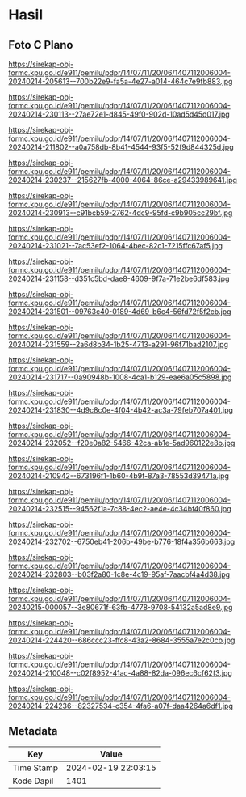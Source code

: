 # Hasil

## Foto C Plano

https://sirekap-obj-formc.kpu.go.id/e911/pemilu/pdpr/14/07/11/20/06/1407112006004-20240214-205613--700b22e9-fa5a-4e27-a014-464c7e9fb883.jpg

https://sirekap-obj-formc.kpu.go.id/e911/pemilu/pdpr/14/07/11/20/06/1407112006004-20240214-230113--27ae72e1-d845-49f0-902d-10ad5d45d017.jpg

https://sirekap-obj-formc.kpu.go.id/e911/pemilu/pdpr/14/07/11/20/06/1407112006004-20240214-211802--a0a758db-8b41-4544-93f5-52f9d844325d.jpg

https://sirekap-obj-formc.kpu.go.id/e911/pemilu/pdpr/14/07/11/20/06/1407112006004-20240214-230237--215627fb-4000-4064-86ce-a29433989641.jpg

https://sirekap-obj-formc.kpu.go.id/e911/pemilu/pdpr/14/07/11/20/06/1407112006004-20240214-230913--c91bcb59-2762-4dc9-95fd-c9b905cc29bf.jpg

https://sirekap-obj-formc.kpu.go.id/e911/pemilu/pdpr/14/07/11/20/06/1407112006004-20240214-231021--7ac53ef2-1064-4bec-82c1-7215ffc67af5.jpg

https://sirekap-obj-formc.kpu.go.id/e911/pemilu/pdpr/14/07/11/20/06/1407112006004-20240214-231158--d351c5bd-dae8-4609-9f7a-71e2be6df583.jpg

https://sirekap-obj-formc.kpu.go.id/e911/pemilu/pdpr/14/07/11/20/06/1407112006004-20240214-231501--09763c40-0189-4d69-b6c4-56fd72f5f2cb.jpg

https://sirekap-obj-formc.kpu.go.id/e911/pemilu/pdpr/14/07/11/20/06/1407112006004-20240214-231559--2a6d8b34-1b25-4713-a291-96f71bad2107.jpg

https://sirekap-obj-formc.kpu.go.id/e911/pemilu/pdpr/14/07/11/20/06/1407112006004-20240214-231717--0a90948b-1008-4ca1-b129-eae6a05c5898.jpg

https://sirekap-obj-formc.kpu.go.id/e911/pemilu/pdpr/14/07/11/20/06/1407112006004-20240214-231830--4d9c8c0e-4f04-4b42-ac3a-79feb707a401.jpg

https://sirekap-obj-formc.kpu.go.id/e911/pemilu/pdpr/14/07/11/20/06/1407112006004-20240214-232052--f20e0a82-5466-42ca-ab1e-5ad960122e8b.jpg

https://sirekap-obj-formc.kpu.go.id/e911/pemilu/pdpr/14/07/11/20/06/1407112006004-20240214-210942--673196f1-1b60-4b9f-87a3-78553d39471a.jpg

https://sirekap-obj-formc.kpu.go.id/e911/pemilu/pdpr/14/07/11/20/06/1407112006004-20240214-232515--94562f1a-7c88-4ec2-ae4e-4c34bf40f860.jpg

https://sirekap-obj-formc.kpu.go.id/e911/pemilu/pdpr/14/07/11/20/06/1407112006004-20240214-232702--6750eb41-206b-49be-b776-18f4a356b663.jpg

https://sirekap-obj-formc.kpu.go.id/e911/pemilu/pdpr/14/07/11/20/06/1407112006004-20240214-232803--b03f2a80-1c8e-4c19-95af-7aacbf4a4d38.jpg

https://sirekap-obj-formc.kpu.go.id/e911/pemilu/pdpr/14/07/11/20/06/1407112006004-20240215-000057--3e80671f-63fb-4778-9708-54132a5ad8e9.jpg

https://sirekap-obj-formc.kpu.go.id/e911/pemilu/pdpr/14/07/11/20/06/1407112006004-20240214-224420--686ccc23-ffc8-43a2-8684-3555a7e2c0cb.jpg

https://sirekap-obj-formc.kpu.go.id/e911/pemilu/pdpr/14/07/11/20/06/1407112006004-20240214-210048--c02f8952-41ac-4a88-82da-096ec6cf62f3.jpg

https://sirekap-obj-formc.kpu.go.id/e911/pemilu/pdpr/14/07/11/20/06/1407112006004-20240214-224236--82327534-c354-4fa6-a07f-daa4264a6df1.jpg


## Metadata

| Key        | Value               |
| ---------- | ------------------- |
| Time Stamp | 2024-02-19 22:03:15 |
| Kode Dapil | 1401                |



